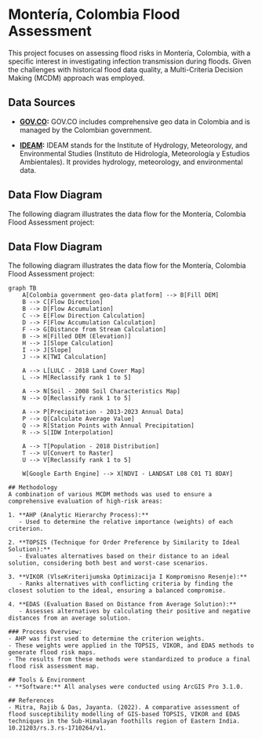 # Montería, Colombia Flood Assessment

This project focuses on assessing flood risks in Montería, Colombia, with a specific interest in investigating infection transmission during floods. Given the challenges with historical flood data quality, a Multi-Criteria Decision Making (MCDM) approach was employed.

## Data Sources
- **[GOV.CO](https://www.colombiaenmapas.gov.co/):** 
  GOV.CO includes comprehensive geo data in Colombia and is managed by the Colombian government.

- **[IDEAM](http://dhime.ideam.gov.co/atencionciudadano/):** 
  IDEAM stands for the Institute of Hydrology, Meteorology, and Environmental Studies (Instituto de Hidrología, Meteorología y Estudios Ambientales). It provides hydrology, meteorology, and environmental data.

## Data Flow Diagram

The following diagram illustrates the data flow for the Montería, Colombia Flood Assessment project:

## Data Flow Diagram

The following diagram illustrates the data flow for the Montería, Colombia Flood Assessment project:

```mermaid
graph TB
    A[Colombia government geo-data platform] --> B[Fill DEM]
    B --> C[Flow Direction]
    B --> D[Flow Accumulation]
    C --> E[Flow Direction Calculation]
    D --> F[Flow Accumulation Calculation]
    F --> G[Distance from Stream Calculation]
    B --> H[Filled DEM (Elevation)]
    H --> I[Slope Calculation]
    I --> J[Slope]
    J --> K[TWI Calculation]
    
    A --> L[LULC - 2018 Land Cover Map]
    L --> M[Reclassify rank 1 to 5]

    A --> N[Soil - 2008 Soil Characteristics Map]
    N --> O[Reclassify rank 1 to 5]
    
    A --> P[Precipitation - 2013-2023 Annual Data]
    P --> Q[Calculate Average Value]
    Q --> R[Station Points with Annual Precipitation]
    R --> S[IDW Interpolation]

    A --> T[Population - 2018 Distribution]
    T --> U[Convert to Raster]
    U --> V[Reclassify rank 1 to 5]

    W[Google Earth Engine] --> X[NDVI - LANDSAT L08 C01 T1 8DAY]

## Methodology
A combination of various MCDM methods was used to ensure a comprehensive evaluation of high-risk areas:

1. **AHP (Analytic Hierarchy Process):**
   - Used to determine the relative importance (weights) of each criterion.
   
2. **TOPSIS (Technique for Order Preference by Similarity to Ideal Solution):**
   - Evaluates alternatives based on their distance to an ideal solution, considering both best and worst-case scenarios.

3. **VIKOR (VlseKriterijumska Optimizacija I Kompromisno Resenje):**
   - Ranks alternatives with conflicting criteria by finding the closest solution to the ideal, ensuring a balanced compromise.

4. **EDAS (Evaluation Based on Distance from Average Solution):**
   - Assesses alternatives by calculating their positive and negative distances from an average solution.

### Process Overview:
- AHP was first used to determine the criterion weights.
- These weights were applied in the TOPSIS, VIKOR, and EDAS methods to generate flood risk maps.
- The results from these methods were standardized to produce a final flood risk assessment map.

## Tools & Environment
- **Software:** All analyses were conducted using ArcGIS Pro 3.1.0.

## References
- Mitra, Rajib & Das, Jayanta. (2022). A comparative assessment of flood susceptibility modelling of GIS-based TOPSIS, VIKOR and EDAS techniques in the Sub-Himalayan foothills region of Eastern India. 10.21203/rs.3.rs-1710264/v1.
